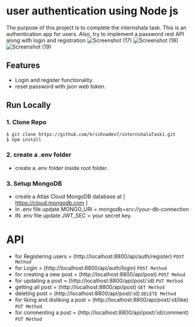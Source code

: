 # user authentication using Node js
The purpose of this project is to complete the internshala task. This is an authentication app for users. Also, try to implement a password rest API along with login and registration
![Screenshot (17)](https://user-images.githubusercontent.com/77377184/206264860-44a83f28-7cc7-4abf-af84-3aba640c9b88.png)
![Screenshot (18)](https://user-images.githubusercontent.com/77377184/206264876-8548c7a4-25b5-49b7-b7f0-a8d116abba9a.png)
![Screenshot (19)](https://user-images.githubusercontent.com/77377184/206264894-a4d1de84-804b-4f47-94d2-3f2c6b0f83fc.png)

 ## Features ##
 * Login and register functionality.
 * reset password with json web token.
 
  ## Run Locally ##
 ### 1. Clone Repo ###
 ```
 $ git clone https://github.com/krishnadev7/internshalaTask1.git
 $ npm install
 ```
 
  ### 2. create a .env folder ###
  * create a .env folder inside root folder.
  
 ### 3.  Setup MongoDB ###
  * create a Atlas Cloud MongoDB database at [ https://cloud.mongodb.com ]
  * In .env file update MONGO_URI = mongodb+srv://your-db-connection
  * IN .env file update JWT_SEC = your secret key.

# API #
* for  Registering users = (http://localhost:8800/api/auth/register) `POST Method`
* for  Login  = (http://localhost:8800/api/auth/login) `POST Method`
* for  creating a new post = (http://localhost:8800/api/post) `POST Mehod`
* for  updating a post = (http://localhost:8800/api/post/:id) `PUT Method`
* getting all post = (http://localhost:8800/api/post) `GET Method`
* deleting post = (http://localhost:8800/api/post/:id) `DELETE Method`
* for liking and disliking a post = (http://localhost:8800/api/post/:id/like) `PUT Method`
* for commenting a post = (http://localhost:8800/api/post/:id/comment) `PUT Method`
